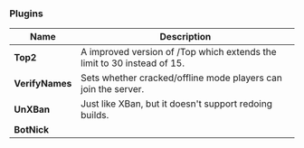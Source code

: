 ### Plugins
| Name | Description |
| ------------- | -----|
|  **Top2** | 	A improved version of /Top which extends the limit to 30 instead of 15.
|  **VerifyNames** |  Sets whether cracked/offline mode players can join the server. 
|  **UnXBan** |  Just like XBan, but it doesn't support redoing builds.
|  **BotNick** |  
